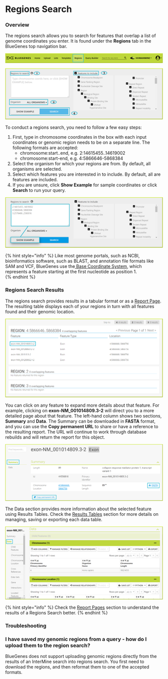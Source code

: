 # Regions Search

### Overview

The regions search allows you to search for features that overlap a list of genome coordinates you enter. It is found under the **Regions** tab in the BlueGenes top navigation bar.

![](../../.gitbook/assets/regions-tab-1.png)

![](../../.gitbook/assets/regions-form.png)

To conduct a regions search, you need to follow a few easy steps: 

1. First, type in chromosome coordinates in the box with each input coordinates or genomic region needs to be on a separate line. The following formats are accepted:  
   * chromosome:start..end, e.g. 2:14615455..14619002 
   * chromosome:start-end, e.g. 4:5866646-5868384
2. Select the organism for which your regions are from. By default, all organisms are selected. 
3. Select which features you are interested in to include. By default, all are features are included.
4. If you are unsure, click **Show Example** for sample coordinates or click **Search** to run your query. 

![Running a regions search with sample coordinates](../../.gitbook/assets/regions-search-0.png)

{% hint style="info" %}
Like most genome portals, such as NCBI, bioinformatics software, such as BLAST, and annotation file formats like SAM and VCF, BlueGenes use the[ Base Coordinate System](http://bergmanlab.genetics.uga.edu/?s=coordinate), which represents a feature starting at the first nucleotide as position 1.  
{% endhint %}

### Regions Search Results

The regions search provides results in a tabular format or as a [Report Page](report-pages.md). The resulting table displays each of your regions in turn with all features found and their genomic location.  

![](../../.gitbook/assets/region-search-results.png)

You can click on any feature to expand more details about that feature. For example, clicking on **exon-NM\_001014809.3-2** will direct you to a more detailed page about that feature. The left-hand column shows two sections, **Summary** and **Data**. The Summary can be downloaded in **FASTA** format, and you can use the **Copy permanent URL** to share or have a reference to the resulting report. The URL will continue to work through database rebuilds and will return the report for this object.

![](../../.gitbook/assets/expand-a-region.png)

The Data section provides more information about the selected feature using Results Tables. Check the [Results Tables](https://flymine.readthedocs.io/en/latest/results-tables/Documentationresultstables.html#resultstables) section for more details on managing, saving or exporting each data table.

![](../../.gitbook/assets/regions-data-1.png)

{% hint style="info" %}
Check the [Report Pages](report-pages.md) section to understand the results of a Regions Search better. 
{% endhint %}

### Troubleshooting

### I have saved my genomic regions from a query - how do I upload them to the region search?

BlueGenes does not support uploading genomic regions directly from the results of an InterMine search into regions search. You first need to download the regions, and then reformat them to one of the accepted formats. 

